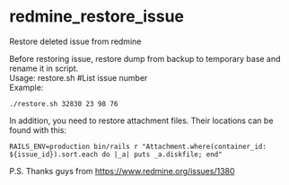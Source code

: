 # redmine_restore_issue
Restore deleted issue from redmine <br>

Before restoring issue, restore dump from backup to temporary base and rename it in script.<br>
Usage: restore.sh #List issue number<br>
Example: 
```
./restore.sh 32830 23 98 76
```
In addition, you need to restore attachment files. Their locations can be found with this:
```
RAILS_ENV=production bin/rails r "Attachment.where(container_id: ${issue_id}).sort.each do |_a| puts _a.diskfile; end" 
```
P.S. Thanks guys from https://www.redmine.org/issues/1380
